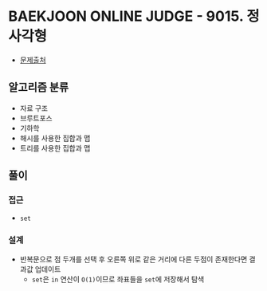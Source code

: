 # BAEKJOON ONLINE JUDGE - 9015. 정사각형

- [문제출처](https://www.acmicpc.net/problem/9015 '9015. 정사각형')

## 알고리즘 분류

- 자료 구조
- 브루트포스
- 기하학
- 해시를 사용한 집합과 맵
- 트리를 사용한 집합과 맵

## 풀이

### 접근

- `set`

### 설계

- 반복문으로 점 두개를 선택 후 오른쪽 위로 같은 거리에 다른 두점이 존재한다면 결과값 업데이트
  - `set`은 `in` 연산이 `O(1)`이므로 좌표들을 `set`에 저장해서 탐색

